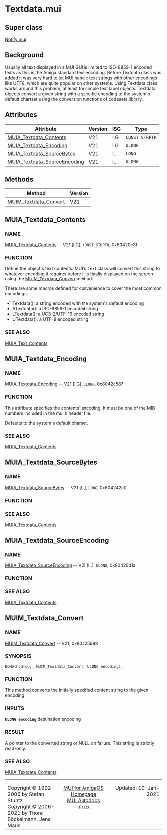 # Textdata.mui
## Super class
[Notify.mui](MUI_Notify.md)
## Background
Usually all text displayed in a MUI GUI is limited to ISO-8859-1 encoded
texts as this is the Amiga standard text encoding.
Before Textdata class was added it was very hard to let MUI handle text
strings with other encodings like UTF8, which are quite popular on other
systems. Using Textdata class works around this problem, at least for simple
text label objects. Textdata objects convert a given string with a specific
encoding to the system's default chartset using the conversion functions of
codesets.library.
## Attributes
Attribute|Version|ISG|Type
---------|-------|---|----
[MUIA_Textdata_Contents](MUI_Textdata.md/#MUIA_Textdata_Contents)|V21|I.G|`CONST_STRPTR`
[MUIA_Textdata_Encoding](MUI_Textdata.md/#MUIA_Textdata_Encoding)|V21|I.G|`ULONG`
[MUIA_Textdata_SourceBytes](MUI_Textdata.md/#MUIA_Textdata_SourceBytes)|V21|I..|`LONG`
[MUIA_Textdata_SourceEncoding](MUI_Textdata.md/#MUIA_Textdata_SourceEncoding)|V21|I..|`ULONG`

## Methods
Method|Version
------|-------
[MUIM_Textdata_Convert](MUI_Textdata.md/#MUIM_Textdata_Convert)|V21

## MUIA_Textdata_Contents
### NAME
[MUIA_Textdata_Contents](MUI_Textdata.md/#MUIA_Textdata_Contents) -- V21 [I.G], `CONST_STRPTR`, 0x80420c3f

### FUNCTION
Define the object's text contents. MUI's Text class will convert this string
to whatever encoding it requires before it is finally displayed on the
screen using the [MUIM_Textdata_Convert](MUI_Textdata.md/#MUIM_Textdata_Convert) method.

There are some macros defined for convenience to cover the most common
encodings:

  * Textdata():  a string encoded with the system's default encoding
  * ATextdata(): a ISO-8859-1 encoded string
  * LTextdata(): a UCS-2/UTF-16 encoded string
  * UTextdata(): a UTF-8 encoded string

### SEE ALSO
[MUIA_Text_Contents](MUI_Text.md/#MUIA_Text_Contents)

## MUIA_Textdata_Encoding
### NAME
[MUIA_Textdata_Encoding](MUI_Textdata.md/#MUIA_Textdata_Encoding) -- V21 [I.G], `ULONG`, 0x8042c587

### FUNCTION
This attribute specifies the contents' encoding. It must be one of the MIB
numbers included in the mui.h header file.

Defaults to the system's default charset.

### SEE ALSO
[MUIA_Textdata_Contents](MUI_Textdata.md/#MUIA_Textdata_Contents)

## MUIA_Textdata_SourceBytes
### NAME
[MUIA_Textdata_SourceBytes](MUI_Textdata.md/#MUIA_Textdata_SourceBytes) -- V21 [I..], `LONG`, 0x804242c0

### FUNCTION

### SEE ALSO
[MUIA_Textdata_Contents](MUI_Textdata.md/#MUIA_Textdata_Contents)

## MUIA_Textdata_SourceEncoding
### NAME
[MUIA_Textdata_SourceEncoding](MUI_Textdata.md/#MUIA_Textdata_SourceEncoding) -- V21 [I..], `ULONG`, 0x80426d1a

### FUNCTION

### SEE ALSO
[MUIA_Textdata_Contents](MUI_Textdata.md/#MUIA_Textdata_Contents)

## MUIM_Textdata_Convert
### NAME
[MUIM_Textdata_Convert](MUI_Textdata.md/#MUIM_Textdata_Convert) -- V21, 0x80425988

### SYNOPSIS
`DoMethod(obj, MUIM_Textdata_Convert, ULONG encoding);`

### FUNCTION
This method converts the initially specified content string to the given
encoding.

### INPUTS
**`ULONG encoding`**
     destination encoding

### RESULT
A pointer to the converted string or NULL on failure. This string is
strictly read-only.

### SEE ALSO
[MUIA_Textdata_Contents](MUI_Textdata.md/#MUIA_Textdata_Contents)

----
<table class='compact' style='border: none; border-spacing: 0px; margin: 0px' width='100%'>
<tr>
<td style='text-align: left; vertical-align: top' width='33%'>Copyright &copy 1992-2006 by Stefan Stuntz<br>Copyright &copy 2006-2021 by Thore B&ouml;ckelmann, Jens Maus</TD>
<td style='text-align: center; vertical-align: top' width='33%'>
<a href=http://muidev.de>MUI for AmigaOS Homepage</a><br>
<a href=http://muidev.de/wiki/Documentation>MUI Autodocs Index</a>
</td>
<td style='text-align: right; vertical-align: top' width='33%'>Updated: 10-Jan-2021</td>
</tr>
</table>
